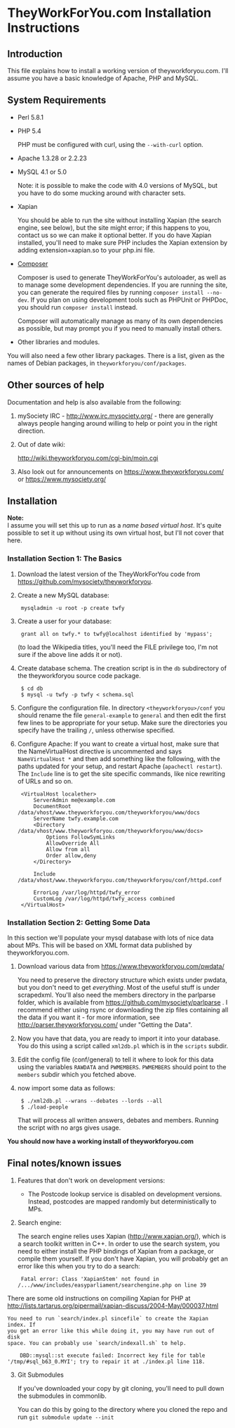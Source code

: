 # TheyWorkForYou.com Installation Instructions

## Introduction

This file explains how to install a working version of theyworkforyou.com. I'll
assume you have a basic knowledge of Apache, PHP and MySQL.

## System Requirements

* Perl 5.8.1

* PHP 5.4

    PHP must be configured with curl, using the `--with-curl` option.

* Apache 1.3.28 or 2.2.23

* MySQL 4.1 or 5.0

    Note: it is possible to make the code with 4.0 versions of MySQL, but you
    have to do some mucking around with character sets.
  
* Xapian

    You should be able to run the site without installing Xapian (the search
    engine, see below), but the site might error; if this happens to you,
    contact us so we can make it optional better. If you do have Xapian
    installed, you'll need to make sure PHP includes the Xapian extension by
    adding extension=xapian.so to your php.ini file.

* [Composer](https://getcomposer.org/)

    Composer is used to generate TheyWorkForYou's autoloader, as well as to
    manage some development dependencies. If you are running the site, you can
    generate the required files by running `composer install --no-dev`. If you
    plan on using development tools such as PHPUnit or PHPDoc, you should run
    `composer install` instead.

    Composer will automatically manage as many of its own dependencies as
    possible, but may prompt you if you need to manually install others.

* Other libraries and modules.

You will also need a few other library packages. There is a list, given as the
names of Debian packages, in `theyworkforyou/conf/packages`.

## Other sources of help

Documentation and help is also available from the following:

1. mySociety IRC - http://www.irc.mysociety.org/ - there are generally always
people hanging around willing to help or point you in the right direction.

2. Out of date wiki:

    http://wiki.theyworkforyou.com/cgi-bin/moin.cgi

3. Also look out for announcements on https://www.theyworkforyou.com/
   or https://www.mysociety.org/

## Installation

**Note:**  
I assume you will set this up to run as a *name based virtual host*. It's quite
possible to set it up without using its own virtual host, but I'll not cover
that here.

### Installation Section 1: The Basics

1. Download the latest version of the TheyWorkForYou code from
https://github.com/mysociety/theyworkforyou.

2. Create a new MySQL database:  
  
        mysqladmin -u root -p create twfy

3. Create a user for your database:

        grant all on twfy.* to twfy@localhost identified by 'mypass';

    (to load the Wikipedia titles, you'll need the FILE privilege too, I'm not
    sure if the above line adds it or not).

4. Create database schema. The creation script is in the `db` subdirectory of
the theyworkforyou source code package.  
  
        $ cd db
        $ mysql -u twfy -p twfy < schema.sql

5. Configure the configuration file. In directory `<theyworkforyou>/conf` you
should rename the file `general-example` to `general` and then edit the first
few lines to be appropriate for your setup. Make sure the directories you
specify have the trailing `/`, unless otherwise specified.

6. Configure Apache:
    If you want to create a virtual host, make sure that the NameVirtualHost
    directive is uncommented and says `NameVirtualHost *` and then add something
    like the following, with the paths updated for your setup, and restart
    Apache (`apachectl restart`). The `Include` line is to get the site specific
    commands, like nice rewriting of URLs and so on.  
  
        <VirtualHost localether>
            ServerAdmin me@example.com
            DocumentRoot /data/vhost/www.theyworkforyou.com/theyworkforyou/www/docs
            ServerName twfy.example.com
            <Directory /data/vhost/www.theyworkforyou.com/theyworkforyou/www/docs>
                Options FollowSymLinks
                AllowOverride All
                Allow from all
                Order allow,deny
            </Directory>

            Include /data/vhost/www.theyworkforyou.com/theyworkforyou/conf/httpd.conf

            ErrorLog /var/log/httpd/twfy_error
            CustomLog /var/log/httpd/twfy_access combined
        </VirtualHost>

### Installation Section 2: Getting Some Data

In this section we'll populate your mysql database with lots of nice data about
MPs. This will be based on XML format data published by theyworkforyou.com.

1. Download various data from https://www.theyworkforyou.com/pwdata/

    You need to preserve the directory structure which exists under pwdata, but
    you don't need to get *everything*. Most of the useful stuff is under
    scrapedxml. You'll also need the members directory in the parlparse folder,
    which is available from https://github.com/mysociety/parlparse .
    I recommend either using rsync or downloading the
    zip files containing all the data if you want it - for more information,
    see http://parser.theyworkforyou.com/ under "Getting the Data".

2. Now you have that data, you are ready to import it into your database. You do
this using a script called `xml2db.pl` which is in the `scripts` subdir.

3. Edit the config file (conf/general) to tell it where to look for this data
using the variables `RAWDATA` and `PWMEMBERS`. `PWMEMBERS` should point to the
`members` subdir which you fetched above.

4. now import some data as follows:  

        $ ./xml2db.pl --wrans --debates --lords --all
        $ ./load-people

    That will process all written answers, debates and members. Running the
    script with no args gives usage.

**You should now have a working install of theyworkforyou.com**

## Final notes/known issues

1. Features that don't work on development versions:
    * The Postcode lookup service is disabled on development versions. Instead,
    postcodes are mapped randomly but deterministically to MPs.

2. Search engine:

    The search engine relies uses Xapian (http://www.xapian.org/), which is a
    search toolkit written in C++. In order to use the search system, you need
    to either install the PHP bindings of Xapian from a package, or compile them
    yourself. If you don't have Xapian, you will probably get an error like this
    when you try to do a search:  
  
        Fatal error: Class 'XapianStem' not found in /.../www/includes/easyparliament/searchengine.php on line 39  
There are some old instructions on compiling Xapian for PHP at
http://lists.tartarus.org/pipermail/xapian-discuss/2004-May/000037.html  
  
    You need to run `search/index.pl sincefile` to create the Xapian index. If
    you get an error like this while doing it, you may have run out of disk
    space. You can probably use `search/indexall.sh` to help.

        DBD::mysql::st execute failed: Incorrect key file for table '/tmp/#sql_b63_0.MYI'; try to repair it at ./index.pl line 118.

3. Git Submodules

    If you've downloaded your copy by git cloning, you'll need to pull down the
    submodules in commonlib.

    You can do this by going to the directory where you cloned the repo and run
    `git submodule update --init`

